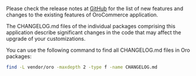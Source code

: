 Please check the release notes at [GitHub](https://github.com/oroinc/orocommerce-application-de/releases) for the list of new features and changes to the existing features of OroCommerce application.

The CHANGELOG.md files of the individual packages comprising this application describe significant changes in the code that may affect the upgrade of your customizations.

You can use the following command to find all CHANGELOG.md files in Oro packages:
```bash
find -L vendor/oro -maxdepth 2 -type f -name CHANGELOG.md
```
